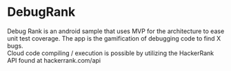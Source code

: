 # DebugRank
Debug Rank is an android sample that uses MVP for the architecture to ease unit test coverage.  The app is the gamification 
of debugging code to find X bugs.  
Cloud code compiling / execution is possible by utilizing the HackerRank API found at hackerrank.com/api
